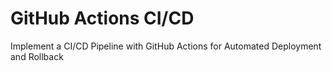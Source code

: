# GitHub Actions CI/CD 
Implement a CI/CD Pipeline with GitHub Actions for Automated Deployment and Rollback
